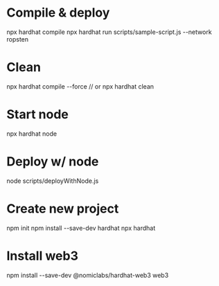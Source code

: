 # Compile & deploy 
npx hardhat compile
npx hardhat run scripts/sample-script.js --network ropsten

# Clean
npx hardhat compile --force
// or
npx hardhat clean

# Start node
npx hardhat node

# Deploy w/ node
node scripts/deployWithNode.js

# Create new project
npm init
npm install --save-dev hardhat
npx hardhat

# Install web3
npm install --save-dev @nomiclabs/hardhat-web3 web3

